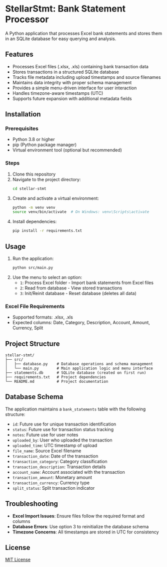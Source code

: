 # StellarStmt: Bank Statement Processor

A Python application that processes Excel bank statements and stores them in an SQLite database for easy querying and analysis.

## Features
- Processes Excel files (.xlsx, .xls) containing bank transaction data
- Stores transactions in a structured SQLite database
- Tracks file metadata including upload timestamps and source filenames
- Maintains data integrity with proper schema management
- Provides a simple menu-driven interface for user interaction
- Handles timezone-aware timestamps (UTC)
- Supports future expansion with additional metadata fields

## Installation

### Prerequisites
- Python 3.8 or higher
- pip (Python package manager)
- Virtual environment tool (optional but recommended)

### Steps
1. Clone this repository
2. Navigate to the project directory:
   ```bash
   cd stellar-stmt
   ```
3. Create and activate a virtual environment:
   ```bash
   python -m venv venv
   source venv/bin/activate  # On Windows: venv\Scripts\activate
   ```
4. Install dependencies:
   ```bash
   pip install -r requirements.txt
   ```

## Usage

1. Run the application:
   ```bash
   python src/main.py
   ```
2. Use the menu to select an option:
   - `1`: Process Excel folder - Import bank statements from Excel files
   - `2`: Read from database - View stored transactions
   - `3`: Init/Reinit database - Reset database (deletes all data)

### Excel File Requirements
- Supported formats: .xlsx, .xls
- Expected columns: Date, Category, Description, Account, Amount, Currency, Split

## Project Structure
```
stellar-stmt/
├── src/
│   ├── database.py    # Database operations and schema management
│   └── main.py        # Main application logic and menu interface
├── statements.db      # SQLite database (created on first run)
├── requirements.txt   # Project dependencies
└── README.md          # Project documentation
```

## Database Schema
The application maintains a `bank_statements` table with the following structure:
- `id`: Future use for unique transaction identification
- `status`: Future use for transaction status tracking
- `notes`: Future use for user notes
- `uploaded_by`: User who uploaded the transaction
- `uploaded_time`: UTC timestamp of upload
- `file_name`: Source Excel filename
- `transaction_date`: Date of the transaction
- `transaction_category`: Category classification
- `transaction_description`: Transaction details
- `account_name`: Account associated with the transaction
- `transaction_amount`: Monetary amount
- `transaction_currency`: Currency type
- `split_status`: Split transaction indicator

## Troubleshooting
- **Excel Import Issues**: Ensure files follow the required format and columns
- **Database Errors**: Use option 3 to reinitialize the database schema
- **Timezone Concerns**: All timestamps are stored in UTC for consistency

## License
[MIT License](LICENSE)
